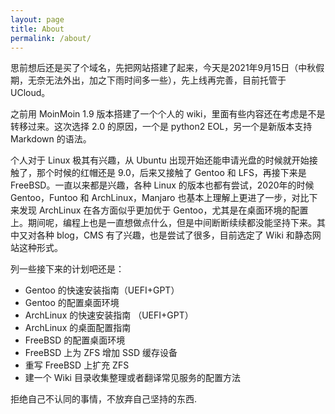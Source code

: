 ```yaml
---
layout: page
title: About
permalink: /about/
---
```

思前想后还是买了个域名，先把网站搭建了起来，今天是2021年9月15日（中秋假期，无奈无法外出，加之下雨时间多一些），先上线再完善，目前托管于 UCloud。

之前用 MoinMoin 1.9 版本搭建了一个个人的 wiki，里面有些内容还在考虑是不是转移过来。这次选择 2.0 的原因，一个是 python2 EOL，另一个是新版本支持 Markdown 的语法。

个人对于 Linux 极其有兴趣，从 Ubuntu 出现开始还能申请光盘的时候就开始接触了，那个时候的红帽还是 9.0，后来又接触了 Gentoo 和 LFS，再接下来是 FreeBSD。一直以来都是兴趣，各种 Linux 的版本也都有尝试，2020年的时候 Gentoo，Funtoo 和 ArchLinux，Manjaro 也基本上理解上更进了一步，对比下来发现 ArchLinux 在各方面似乎更加优于 Gentoo，尤其是在桌面环境的配置上。期间呢，编程上也是一直想做点什么，但是中间断断续续都没能坚持下来。其中又对各种 blog，CMS 有了兴趣，也是尝试了很多，目前选定了 Wiki 和静态网站这种形式。

列一些接下来的计划吧还是：

* Gentoo 的快速安装指南（UEFI+GPT）
* Gentoo 的配置桌面环境
* ArchLinux 的快速安装指南 （UEFI+GPT）
* ArchLinux 的桌面配置指南
* FreeBSD 的配置桌面环境
* FreeBSD 上为 ZFS 增加 SSD 缓存设备
* 重写 FreeBSD 上扩充 ZFS
* 建一个 Wiki 目录收集整理或者翻译常见服务的配置方法

拒绝自己不认同的事情，不放弃自己坚持的东西.